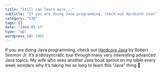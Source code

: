 ```yaml
---
title: "Still can learn more,,,"
subtitle: "If you are doing Java programming, check out Hardcore Java"
category: "538"
tags: []
date: "2004-05-17"
type: "wp"
wordpress_id: 2005
---
```

If you are doing Java programming, check out [Hardcore Java](http://store.yahoo.com/softpro/0-596-00568-7.html) by Robert Simmon Jr. It’s a idiosyncratic tour through many very interesting advanced Java topics. 
My wife who sees another Java book sprout on my table every week wonders why it’s taking me so long to learn this “Java” thing 🙂